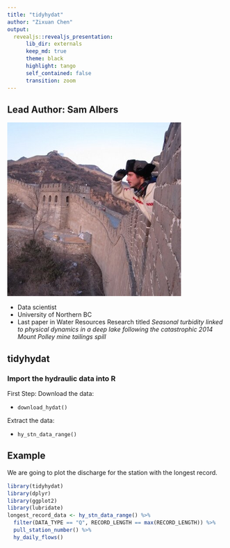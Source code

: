 ```yaml
---
title: "tidyhydat"
author: "Zixuan Chen"
output: 
  revealjs::revealjs_presentation:
      lib_dir: externals
      keep_md: true
      theme: black
      highlight: tango
      self_contained: false
      transition: zoom
---
```


## Lead Author: Sam Albers 

![](author.jpg)

* Data scientist
* University of Northern BC
* Last paper in Water Resources Research titled _Seasonal turbidity linked to physical dynamics in a deep lake following the catastrophic 2014 Mount Polley mine tailings spill_

## tidyhydat

### Import the hydraulic data into R

[tidyhydat]: https://cran.r-project.org/web/packages/tidyhydat/vignettes/tidyhydat_example_analysis.html

First Step: Download the data:

* `download_hydat()`

Extract the data:

* `hy_stn_data_range()`


## Example

We are going to plot the discharge for the station with the longest record.

```r
library(tidyhydat)
library(dplyr)
library(ggplot2)
library(lubridate)
longest_record_data <- hy_stn_data_range() %>%
  filter(DATA_TYPE == "Q", RECORD_LENGTH == max(RECORD_LENGTH)) %>%
  pull_station_number() %>%
  hy_daily_flows()
```
